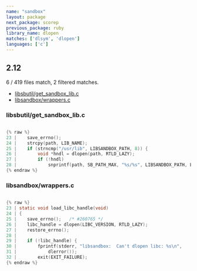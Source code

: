 ```yaml
---
name: "sandbox"
layout: package
next_package: scorep
previous_package: ruby
library_name: dlopen
matches: ['dlsym', 'dlopen']
languages: ['c']
---
```

## 2.12
6 / 419 files match, 2 filtered matches.

 - [libsbutil/get_sandbox_lib.c](#libsbutilget_sandbox_libc)
 - [libsandbox/wrappers.c](#libsandboxwrappersc)

### libsbutil/get_sandbox_lib.c

```c

{% raw %}
23 | 	save_errno();
24 | 	strcpy(path, LIB_NAME);
25 | 	if (strncmp("/usr/lib", LIBSANDBOX_PATH, 8)) {
26 | 		void *hndl = dlopen(path, RTLD_LAZY);
27 | 		if (!hndl)
28 | 			snprintf(path, SB_PATH_MAX, "%s/%s", LIBSANDBOX_PATH, LIB_NAME);
{% endraw %}

```
### libsandbox/wrappers.c

```c

{% raw %}
23 | static void load_libc_handle(void)
24 | {
25 | 	save_errno();	/* #260765 */
26 | 	libc_handle = dlopen(LIBC_VERSION, RTLD_LAZY);
27 | 	restore_errno();
28 | 
29 | 	if (!libc_handle) {
30 | 		fprintf(stderr, "libsandbox:  Can't dlopen libc: %s\n",
31 | 			dlerror());
32 | 		exit(EXIT_FAILURE);
{% endraw %}

```